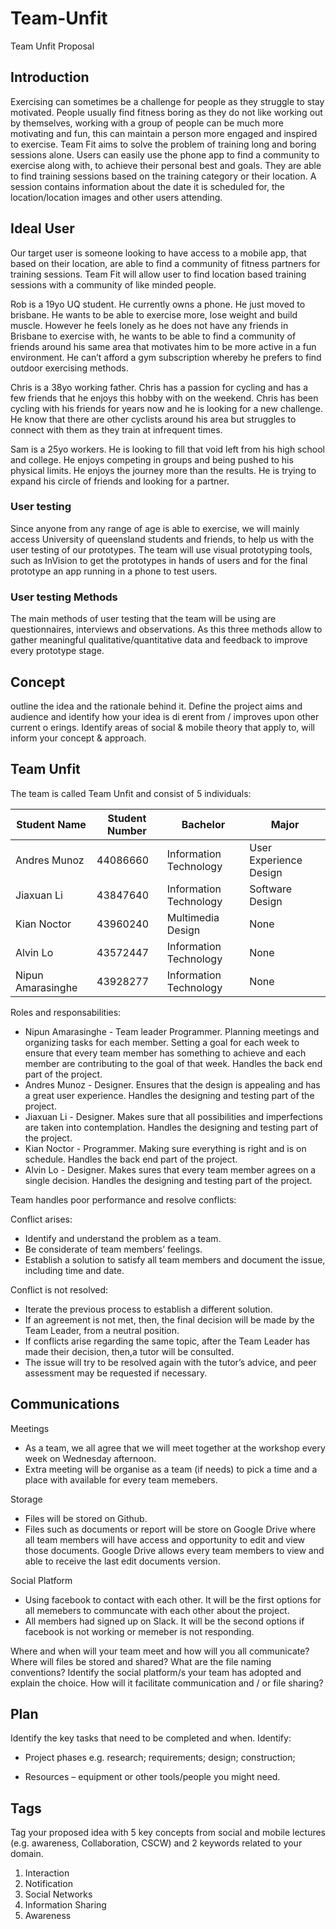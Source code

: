 # Team-Unfit
Team Unfit Proposal 

## Introduction
Exercising can sometimes be a challenge for people as they struggle to stay motivated. People usually find fitness boring as they do not  like working out by themselves, working with a group of people can be much more motivating and fun, this can maintain a person more engaged and inspired to exercise. Team Fit aims to solve the problem of training long and boring sessions alone. Users can easily use the phone app to find a community to exercise along with, to achieve their personal best and goals. They are able to find training sessions based on the training category or their location. A session contains information about the date it is scheduled for, the location/location images and other users attending. 
## Ideal User
Our target user is someone looking to have access to a mobile app, that based on their location, are able to find a community of fitness partners for training sessions. Team Fit will allow user to find location based training sessions with a community of like minded people.

Rob is a 19yo UQ student. He currently owns a phone. He just moved to brisbane. He wants to be able to exercise more, lose weight and build muscle. However he feels lonely as he does not have any friends in Brisbane to exercise with, he wants to be able to find a community of friends around his same area that motivates him to be more active in a fun environment. He can’t afford a gym subscription whereby he prefers to find outdoor exercising methods.

Chris is a 38yo working father. Chris has a passion for cycling and has a few friends that he enjoys this hobby with on the weekend. Chris has been cycling with his friends for years now and he is looking for a new challenge. He know that there are other cyclists around his area but struggles to connect with them as they train at infrequent times. 

Sam is a 25yo workers. He is looking to fill that void left from his high school and college. He enjoys competing in groups and being pushed to his physical limits. He enjoys the journey more than the results. He is trying to expand his circle of friends and looking for a partner.

### User testing
Since anyone from any range of age is able to exercise, we will mainly access University of queensland students and friends, to help us with the user testing of our prototypes. The team will use visual prototyping tools, such as InVision to get the prototypes in hands of users and for the final prototype an app running in a phone to test users.

### User testing Methods
The main methods of user testing that the team will be using are questionnaires, interviews and observations. As this three methods allow to gather meaningful qualitative/quantitative data and feedback to improve every prototype stage.

## Concept
outline the idea and the rationale behind it. Define the project aims and audience and identify how your idea is di erent from / improves upon other current o erings. Identify areas of social & mobile theory that apply to, will inform your concept & approach.
## Team Unfit
The team is called Team Unfit and consist of 5 individuals:

|Student Name|Student Number|Bachelor|Major|
|--------|-------|-------|-------|
|Andres Munoz|44086660|Information Technology|User Experience Design|
|Jiaxuan Li|43847640|Information Technology|Software Design|
|Kian Noctor|43960240|Multimedia Design|None|
|Alvin Lo|43572447|Information Technology|None|
|Nipun Amarasinghe|43928277|Information Technology|None|

Roles and responsabilities:
- Nipun Amarasinghe - Team leader Programmer. Planning meetings and organizing tasks for each member. Setting a goal for each week to ensure that every team member has something to achieve and each member are contributing to the goal of that week. Handles the back end part of the project.
- Andres Munoz - Designer. Ensures that the design is appealing and has a great user experience. Handles the designing and testing part of the project.
- Jiaxuan Li - Designer. Makes sure that all possibilities and imperfections are taken into contemplation.  Handles the designing and testing part of the project.
- Kian Noctor - Programmer. Making sure everything is right and is on schedule. Handles the back end part of the project. 
- Alvin Lo - Designer. Makes sures that every team member agrees on a single decision. Handles the designing and testing part of the project.

Team handles poor performance and resolve conflicts:

Conflict arises:

- Identify and understand the problem as a team.
- Be considerate of team members’ feelings.
- Establish a solution to satisfy all team members and document the issue, including time and date.

Conflict is not resolved:

- Iterate the previous process to establish a different solution. 
- If an agreement is not met, then, the final decision will be made by the Team Leader, from a neutral position.
- If conflicts arise regarding the same topic, after the Team Leader has made their decision, then,a tutor will be consulted.
- The issue will try to be resolved again with the tutor’s advice, and peer assessment may be requested if necessary.



## Communications
Meetings
 - As a team, we all agree that we will meet together at the workshop every week on Wednesday afternoon.
 - Extra meeting will be organise as a team (if needs) to pick a time and a place with available for every team memebers. 
 
 Storage
 - Files will be stored on Github. 
 - Files such as documents or report will be store on Google Drive where all team members will have access and opportunity to edit and view those documents. Google Drive allows every team members to view and able to receive the last edit documents version.
 
 Social Platform
 - Using facebook to contact with each other. It will be the first options for all memebers to communcate with each other about the project.
 - All members had signed up on Slack. It will be the second options if facebook is not working or memeber is not responding.
 
Where and when will your team meet and how will you all communicate?
Where will files be stored and shared? 
What are the file naming conventions?
Identify the social platform/s your team has adopted and explain the choice. 
How will it facilitate communication and / or file sharing?
## Plan
Identify the key tasks that need to be completed and when. Identify:
- Project phases e.g. research; requirements; design; construction;



- Resources – equipment or other tools/people you might need.
## Tags
Tag your proposed idea with 5 key concepts from social and mobile lectures (e.g. awareness, Collaboration, CSCW) and 2 keywords related to your domain.
1. Interaction
2. Notification
3. Social Networks
4. Information Sharing
5. Awareness

